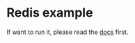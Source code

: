 # Redis example

If want to run it, please read the [docs](https://samaritan-proxy.github.io/docs/start/#redis) first.
